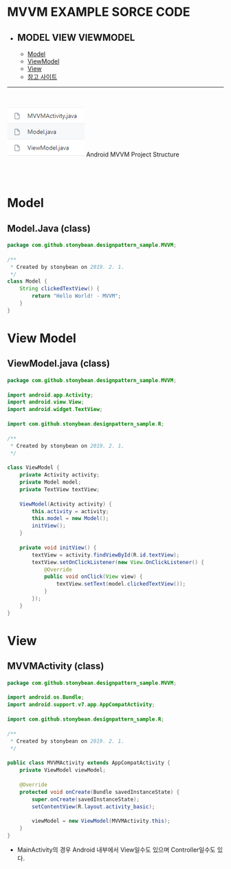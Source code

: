 # MVVM EXAMPLE SORCE CODE
* ## MODEL VIEW VIEWMODEL
	* [Model](#model)
	* [ViewModel](#view-model)
	* [View](#view)
    * [참고 사이트](https://github.com/stonybean/DesignPatterns/tree/master/app/src/main/java/com/github/stonybean/designpattern_sample/MVVM)

----

<br>

![Android MVVM Project Structure](../mvvm_images/mvvm_image3.png)
Android MVVM Project Structure  <br><br>

<br>

# Model

## Model.Java (class)

```java
package com.github.stonybean.designpattern_sample.MVVM;

/**
 * Created by stonybean on 2019. 2. 1.
 */
class Model {
    String clickedTextView() {
        return "Hello World! - MVVM";
    }
}
```

# View Model

## ViewModel.java (class)

```java
package com.github.stonybean.designpattern_sample.MVVM;

import android.app.Activity;
import android.view.View;
import android.widget.TextView;

import com.github.stonybean.designpattern_sample.R;

/**
 * Created by stonybean on 2019. 2. 1.
 */

class ViewModel {
    private Activity activity;
    private Model model;
    private TextView textView;

    ViewModel(Activity activity) {
        this.activity = activity;
        this.model = new Model();
        initView();
    }

    private void initView() {
        textView = activity.findViewById(R.id.textView);
        textView.setOnClickListener(new View.OnClickListener() {
            @Override
            public void onClick(View view) {
                textView.setText(model.clickedTextView());
            }
        });
    }
}
```

# View

## MVVMActivity (class)

```java
package com.github.stonybean.designpattern_sample.MVVM;

import android.os.Bundle;
import android.support.v7.app.AppCompatActivity;

import com.github.stonybean.designpattern_sample.R;

/**
 * Created by stonybean on 2019. 2. 1.
 */

public class MVVMActivity extends AppCompatActivity {
    private ViewModel viewModel;

    @Override
    protected void onCreate(Bundle savedInstanceState) {
        super.onCreate(savedInstanceState);
        setContentView(R.layout.activity_basic);

        viewModel = new ViewModel(MVVMActivity.this);
    }
}
```
* MainActivity의 경우 Android 내부에서 View일수도 있으며 Controller일수도 있다.